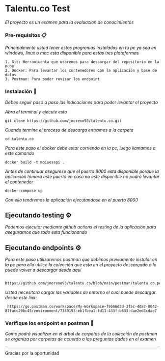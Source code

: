 # Talentu.co Test

_El proyecto es un exámen para la evaluación de conocimientos_

### Pre-requisitos 📋

_Principalmente usted tener estos programas instalados en tu pc ya sea en windows, linux o mac esta disponible para estás tres plataformas_

```
1. Git: Herramiuenta que usaremos para descargar del repositorio en la nube
2. Docker: Para levantar los contenedores con la aplicación y base de datos
3. Postman: Para poder revisar los endpoint
```

### Instalación 🔧

_Debes seguir paso a paso las indicaciones para poder levantar el proyecto_

_Abra el terminal y ejecute esto_

```
git clone https://github.com/jmoreno93/talentu.co.git
```
_Cuando termine el proceso de descarga entramos a la carpeta_

```
cd talentu.co
```

_Para este paso el docker debe estar corriendo en la pc, luego llamamos a este comando_

```
docker build -t moisesapi .
```

_Antes de continuar asegurese que el puerto 8000 esta disponible porque la aplicación tomará este puerto en caso no este disponible no podrá levantar el contenedor_

```
docker-compose up
```

_Con ello tendremos la aplicación ejecutandose en el puerto 8000_

## Ejecutando testing ⚙️

_Podemos ejecutar mediante github actions el testing de la aplicación para asegurarnos que todo esta funcionando_

## Ejecutando endpoints ⚙️

_Para este paso utilizaremos postman que debimos previamente instalar en la pc para ello utilice la colección que esta en el proyecto descargado o lo puede volver a descargar desde aquí_

```
 https://github.com/jmoreno93/talentu.co/blob/main/postman/talentu.co.postman_collection.json
```

_Usted necesitará cargar las variables de entorno el cual puede descargar desde este link:_

```
 https://go.postman.co/workspace/My-Workspace~f9b66d3d-3f5c-40a7-8042-87facc29bc45/environment/7359193-eb1fbea1-fd11-433f-b533-dae2ed3cdae7
```

### Verifique los endpoint en postman 🔩

_Como podrá visualizar en el arbol de carpetas de la colección de postman se organiza por carpetas de acuerdo a las preguntas dadas en el examen_

---
Gracias por la oportunidad
